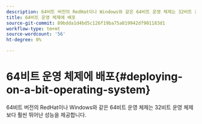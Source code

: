 ```yaml
---
description: 64비트 버전의 RedHat이나 Windows와 같은 64비트 운영 체제는 32비트 운영 체제보다 훨씬 뛰어난 성능을 제공합니다.
title: 64비트 운영 체제에 배포
source-git-commit: 89bdda1d4bd5c126f19ba75a819942df901183d1
workflow-type: tm+mt
source-wordcount: '56'
ht-degree: 0%

---
```



# 64비트 운영 체제에 배포{#deploying-on-a-bit-operating-system}

64비트 버전의 RedHat이나 Windows와 같은 64비트 운영 체제는 32비트 운영 체제보다 훨씬 뛰어난 성능을 제공합니다.

